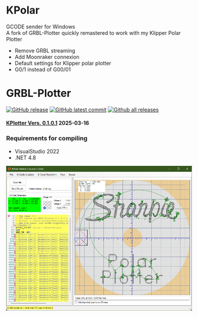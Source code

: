 # KPolar

GCODE sender for Windows  
A fork of GRBL-Plotter quickly remastered to work with my Klipper Polar Plotter
- Remove GRBL streaming
- Add Moonraker connexion
- Default settings for Klipper polar plotter
- G0/1 instead of G00/01

# GRBL-Plotter

[![GitHub release](https://img.shields.io/github/release/svenhb/GRBL-Plotter.svg)](https://GitHub.com/svenhb/GRBL-Plotter/releases/)
[![GitHub latest commit](https://badgen.net/github/last-commit/svenhb/GRBL-Plotter)](https://GitHub.com/svenhb/GRBL-Plotter/commit/)
[![Github all releases](https://img.shields.io/github/downloads/svenhb/GRBL-Plotter/total.svg)](https://GitHub.com/svenhb/GRBL-Plotter/releases/)  

#### [KPlotter Vers. 0.1.0.1](https://github.com/fbeaukmi/KPolar/releases/latest)  2025-03-16     

### Requirements for compiling
* VisualStudio 2022 
* .NET 4.8

![KPolar.png](./kpolar.png)
 
